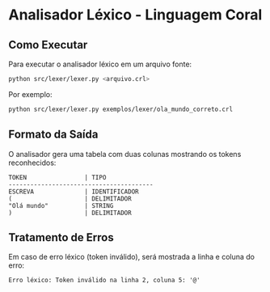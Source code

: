# Analisador Léxico - Linguagem Coral

## Como Executar

Para executar o analisador léxico em um arquivo fonte:

```bash
python src/lexer/lexer.py <arquivo.crl>
```

Por exemplo:
```bash
python src/lexer/lexer.py exemplos/lexer/ola_mundo_correto.crl
```

## Formato da Saída

O analisador gera uma tabela com duas colunas mostrando os tokens reconhecidos:

```
TOKEN                | TIPO
----------------------------------------
ESCREVA              | IDENTIFICADOR
(                    | DELIMITADOR
"Olá mundo"          | STRING
)                    | DELIMITADOR
```

## Tratamento de Erros

Em caso de erro léxico (token inválido), será mostrada a linha e coluna do erro:

```
Erro léxico: Token inválido na linha 2, coluna 5: '@'
```
